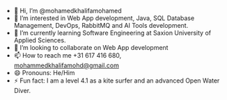 - 👋 Hi, I’m @mohamedkhalifamohamed
- 👀 I’m interested in Web App development, Java, SQL Database Management, DevOps, RabbitMQ and AI Tools development.
- 🌱 I’m currently learning Software Engineering at Saxion University of Applied Sciences.
- 💞️ I’m looking to collaborate on Web App development
- 📫 How to reach me +31 617 416 680, mohammedkhalifamohd@gmail.com
- 😄 Pronouns: He/Him
- ⚡ Fun fact: I am a level 4.1 as a kite surfer and an advanced Open Water Diver.

<!---
mohamedkhalifamohamed/mohamedkhalifamohamed is a ✨ special ✨ repository because its `README.md` (this file) appears on your GitHub profile.
You can click the Preview link to take a look at your changes.
--->
